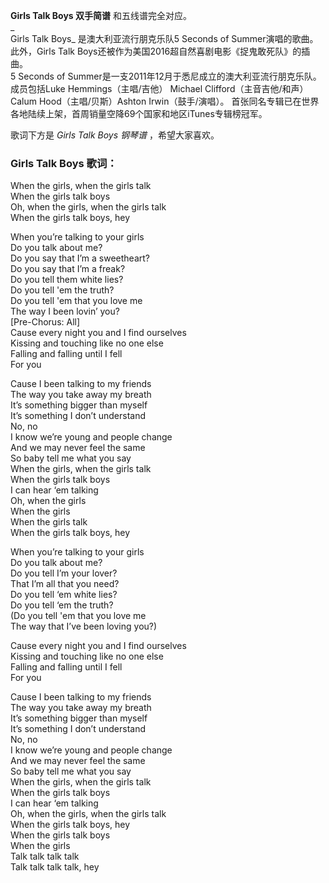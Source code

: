 

**Girls Talk Boys 双手简谱** 和五线谱完全对应。  
_  
Girls Talk Boys_ 是澳大利亚流行朋克乐队5 Seconds of Summer演唱的歌曲。此外，Girls Talk
Boys还被作为美国2016超自然喜剧电影《捉鬼敢死队》的插曲。  
5 Seconds of Summer是一支2011年12月于悉尼成立的澳大利亚流行朋克乐队。成员包括Luke Hemmings（主唱/吉他）
Michael Clifford（主音吉他/和声） Calum Hood（主唱/贝斯）Ashton Irwin（鼓手/演唱）。
首张同名专辑已在世界各地陆续上架，首周销量空降69个国家和地区iTunes专辑榜冠军。  
  
歌词下方是 _Girls Talk Boys 钢琴谱_ ，希望大家喜欢。

### Girls Talk Boys 歌词：

When the girls, when the girls talk  
When the girls talk boys  
Oh, when the girls, when the girls talk  
When the girls talk boys, hey

When you’re talking to your girls  
Do you talk about me?  
Do you say that I’m a sweetheart?  
Do you say that I’m a freak?  
Do you tell them white lies?  
Do you tell 'em the truth?  
Do you tell 'em that you love me  
The way I been lovin’ you?  
[Pre-Chorus: All]  
Cause every night you and I find ourselves  
Kissing and touching like no one else  
Falling and falling until I fell  
For you

Cause I been talking to my friends  
The way you take away my breath  
It’s something bigger than myself  
It’s something I don’t understand  
No, no  
I know we’re young and people change  
And we may never feel the same  
So baby tell me what you say  
When the girls, when the girls talk  
When the girls talk boys  
I can hear ‘em talking  
Oh, when the girls  
When the girls  
When the girls talk  
When the girls talk boys, hey

When you’re talking to your girls  
Do you talk about me?  
Do you tell I’m your lover?  
That I’m all that you need?  
Do you tell ‘em white lies?  
Do you tell ‘em the truth?  
(Do you tell 'em that you love me  
The way that I’ve been loving you?)

Cause every night you and I find ourselves  
Kissing and touching like no one else  
Falling and falling until I fell  
For you

Cause I been talking to my friends  
The way you take away my breath  
It’s something bigger than myself  
It’s something I don’t understand  
No, no  
I know we’re young and people change  
And we may never feel the same  
So baby tell me what you say  
When the girls, when the girls talk  
When the girls talk boys  
I can hear ‘em talking  
Oh, when the girls, when the girls talk  
When the girls talk boys, hey  
When the girls talk boys  
When the girls  
Talk talk talk talk  
Talk talk talk talk, hey

